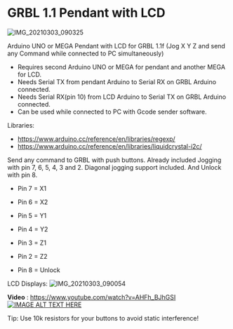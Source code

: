 # GRBL 1.1 Pendant with LCD
![IMG_20210303_090325](https://user-images.githubusercontent.com/50437199/109773474-89943300-7bff-11eb-8153-c5cf375ac23e.jpg)

Arduino UNO or MEGA Pendant with LCD for GRBL 1.1f (Jog X Y Z and send any Command while connected to PC simultaneously)  

* Requires second Arduino UNO or MEGA for pendant and another MEGA for LCD.
* Needs Serial TX from pendant Arduino to Serial RX on GRBL Arduino connected.
* Needs Serial RX(pin 10) from LCD Arduino to Serial TX on GRBL Arduino connected.
* Can be used while connected to PC with Gcode sender software. 

Libraries:
* https://www.arduino.cc/reference/en/libraries/regexp/
* https://www.arduino.cc/reference/en/libraries/liquidcrystal-i2c/

Send any command to GRBL with push buttons. 
Already included Jogging with pin 7, 6, 5, 4, 3 and 2. Diagonal jogging support included.
And Unlock with pin 8.

* Pin 7 = X1  
* Pin 6 = X2  
* Pin 5 = Y1  
* Pin 4 = Y2  
* Pin 3 = Z1  
* Pin 2 = Z2  

* Pin 8 = Unlock

LCD Displays:
![IMG_20210303_090054](https://user-images.githubusercontent.com/50437199/109773085-12f73580-7bff-11eb-8436-7b7d54cffe93.jpg)



**Video** : https://www.youtube.com/watch?v=AHFh_BJhGSI  
[![IMAGE ALT TEXT HERE](https://img.youtube.com/vi/AHFh_BJhGSI/0.jpg)](https://www.youtube.com/watch?v=AHFh_BJhGSI)

Tip: Use 10k resistors for your buttons to avoid static interference!
